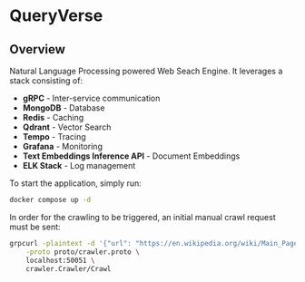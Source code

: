 # QueryVerse
## Overview

Natural Language Processing powered Web Seach Engine.
It leverages a stack consisting of:
- **gRPC** - Inter-service communication
- **MongoDB** - Database
- **Redis** - Caching
- **Qdrant** - Vector Search
- **Tempo** - Tracing
- **Grafana** - Monitoring
- **Text Embeddings Inference API** - Document Embeddings
- **ELK Stack** - Log management

To start the application, simply run:
```sh
docker compose up -d
```

In order for the crawling to be triggered, an initial manual crawl request must be sent:
```sh
grpcurl -plaintext -d '{"url": "https://en.wikipedia.org/wiki/Main_Page"}' \
    -proto proto/crawler.proto \
    localhost:50051 \
    crawler.Crawler/Crawl
```

